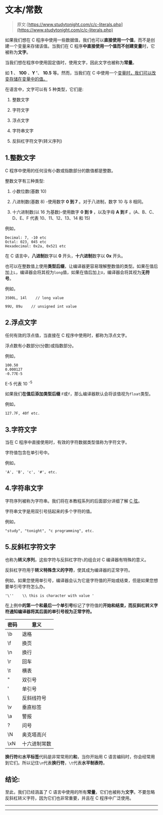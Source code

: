# 文本/常数

> 原文:[https://www.studytonight.com/c/c-literals.php](https://www.studytonight.com/c/c-literals.php)

如果我们想在 C 程序中使用一些数据值，我们也可以**直接使用一个值**，而不是创建一个变量来存储该值。当我们在 C 程序**中直接使用一个值而不创建变量**时，它被称为**文字**。

当我们想在程序中使用固定值时，使用文字，因此文字也被称为**常量**。

如 **1** 、 **100** 、**Y '**、 **10.5** 等。然而，当我们在 C 中使用一个[变量时，我们可以改变存储在变量中的值。](https://www.studytonight.com/c/variables-in-c.php)

在语言中，文字可以有 5 种类型，它们是:

1.  整数文字

2.  字符文字

3.  浮点文字

4.  字符串文字

5.  反斜杠字符文字(转义序列)

## 1.整数文字

C 程序中使用的任何没有小数或指数部分的数值都是整数。

整数文字有三种类型:

1.  小数位数(基数 10)

2.  八进制数(基数 8) -使用数字 **0 到 7** 。对于八进制，数字 10 与 8 相同。

3.  十六进制数(以 16 为基数)-使用数字 **0 到 9** ，以及字母 **A 到 F** 。(A、B、C、D、E、F 代表 10、11、12、13、14 和 15)

例如，

```
Decimal: 7, -10 etc
Octal: 023, 045 etc
Hexadecimal: 0x2a, 0x521 etc
```

在 C 语言中，**八进制**数字以 **0** 开头，**十六进制**数字以 **0x** 开头。

也可以在整数值上使用**类型后缀**，让编译器更容易理解整数值的类型。如果在值后加上`L`，编译器会将其视为`long`值，如果在值后加上`U`，编译器会将其视为**无符号**。

例如，

```
3500L, 14l    // long value

99U, 89u    // unsigned int value
```

## 2.浮点文字

任何有效的浮点值，当直接在 C 程序中使用时，都称为浮点文字。

浮点数有小数部分(分数)或指数部分。

例如，

```
100.50
0.000127
-0.77E-5
```

E-5 代表 10 <sup>-5</sup>

如果我们**在值后添加类型后缀** `F`或`f`，那么编译器默认会将该值视为`float`类型。

例如，

```
127.7F, 40f etc.
```

## 3.字符文字

当在 C 程序中直接使用时，有效的字符数据类型值称为字符文字。

字符值包含在单引号中。

例如，

```
'A', 'B', 'c', '#', etc.
```

## 4.字符串文字

字符序列被称为字符串。我们将在本教程系列的后面部分详细了解 [C 弦](https://www.studytonight.com/c/string-and-character-array.php)。

字符串文字是用双引号括起来的多个字符的值。

例如，

```
"study", "tonight", "c programming", etc.
```

## 5.反斜杠字符文字

也称为**转义序列**，这些字符与反斜杠字符`\`的组合对 C 编译器有特殊的意义。

反斜杠字符用于**转义特殊含义的字符**，使其成为编译器的正常字符。

例如，如果您使用单引号，编译器会认为它是字符值的开始或结束，但是如果您想要单引号字符怎么办。

```
'\''    \\ this is character with value '
```

在上例中**的第一个和最后一个单引号**标记了字符值的**开始和结束，而反斜杠转义字符通知编译器将其后面的单引号视为正常字符。**

| 密码 | 意义 |
| --- | --- |
| \b | 退格 |
| \f | 换页 |
| \n | 换行 |
| \r | 回车 |
| \t | 横表 |
| \" | 双引号 |
| \' | 单引号 |
| \\ | 反斜线符号 |
| \v | 垂直标签 |
| \a | 警报 |
| \? | 问号 |
| \N | 奥克塔高兴 |
| \xN | 十六进制常数 |

**换行符**和**水平标签**代码是非常常用的**和**，当你开始用 C 语言编码时，你会经常用到它们。所以记住`\n`代表**换行符**，`\t`代表**水平制表符**。

## 结论:

至此，我们已经涵盖了 C 语言中使用的所有**常量**，它们也被称为**文字**。不要忽略反斜杠转义字符，因为它们也非常重要，并且在 C 程序中广泛使用。

* * *

* * *